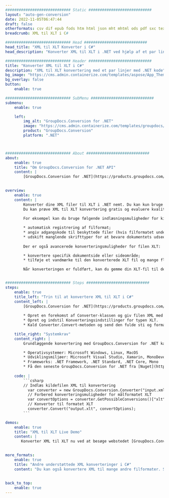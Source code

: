 ```yaml
---
############################# Static ############################
layout: "auto-gen-conversion"
date: 2022-11-05T06:47:44
draft: false
otherformats: csv dif epub fods htm html json mht mhtml ods pdf sxc tex tsv xlam xls xlsb xlsm xlsx xlt xltm xltx xml xps
breadcrumb: XML til XLT i C#

############################# Head ############################
head_title: "XML til XLT Konverter i C#"
head_description: "Konverter XML til XLT i .NET ved hjælp af et par linjer kode. Brug GroupDocs Document Conversion API til at konvertere over 160 filformater."

############################# Header ############################
title: "Konverter XML til XLT i C#"
description: "XML til XLT konvertering med et par linjer med .NET kode"
bg_image: "https://cms.admin.containerize.com/templates/aspose/App_Themes/V3/images/bg/header1.png"
bg_overlay: false
button:
    enable: true

############################# SubMenu ############################
submenu:
    enable: true

    left:
        img_alt: "GroupDocs.Conversion for .NET"
        image: "https://cms.admin.containerize.com/templates/groupdocs/images/product-logos/90x90-noborder/groupdocs-conversion-net.png"
        product: "GroupDocs.Conversion"
        platform: ".NET"



############################# About ############################
about:
    enable: true
    title: "Om GroupDocs.Conversion for .NET API"
    content: |
        [GroupDocs.Conversion for .NET](https://products.groupdocs.com/conversion/net/) kan bruges til at konvertere Microsoft Word, Excel, PowerPoint, PDF, Visio og andre formater. GroupDocs.Conversion er en selvstændig API, der er velegnet til back-end og interne systemer, hvor høj ydeevne er påkrævet. Det afhænger ikke af nogen software som Microsoft eller Open Office.
    

overview:
    enable: true
    content: |
        Konverter dine XML filer til XLT i .NET nemt. Du kan kun bruge et par C# kodelinjer i enhver platform efter eget valg, såsom - Windows, Linux, macOS.
        Du kan prøve XML til XLT konvertering gratis og evaluere kvaliteten af ​​konverteringsresultaterne. Sammen med simple filkonverteringsscenarier kan du prøve mere avancerede muligheder for at indlæse kilden XML fil og for at gemme output XLT resultat. 
        
        For eksempel kan du bruge følgende indlæsningsmuligheder for kilden XML:

        * automatisk registrering af filformat;
        * angiv adgangskode til beskyttede filer (hvis filformatet understøtter det);
        * udskift manglende skrifttyper for at bevare dokumentets udseende.
        
        Der er også avancerede konverteringsmuligheder for filen XLT:

        * konvertere specifik dokumentside eller sideområde;
        * tilføje et vandmærke til den konverterede XLT fil og mange flere.

        Når konverteringen er fuldført, kan du gemme din XLT-fil til den lokale filsti eller ethvert tredjepartslager som FTP, Amazon S3, Google Drive, Dropbox osv. Bemærk venligst - for at konvertere XML til {{ TO}} er der ikke behov for yderligere software installeret - som MS Office, Open Office, Adobe Acrobat Reader osv.


############################# Steps ############################
steps:
    enable: true
    title_left: "Trin til at konvertere XML til XLT i C#"
    content_left: |
        [GroupDocs.Conversion for .NET](https://products.groupdocs.com/conversion/net/) gør det nemt for udviklere at konvertere en XML fil til XLT med et par linjer kode.
        
        * Opret en forekomst af Converter-klassen og giv filen XML med den fulde sti
        * Opret og indstil Konverteringsindstillinger for typen XLT.
        * Kald Converter.Convert-metoden og send den fulde sti og format (XLT) som en parameter

    title_right: "Systemkrav"
    content_right: |
        Grundlæggende konvertering med GroupDocs.Conversion for .NET kan udføres med nogle få enkle trin. Vores API'er understøttes på alle større platforme og operativsystemer. Før du udfører koden nedenfor, skal du sørge for, at du har følgende forudsætninger installeret på dit system.

        * Operativsystemer: Microsoft Windows, Linux, MacOS
        * Udviklingsmiljøer: Microsoft Visual Studio, Xamarin, MonoDevelop
        * Frameworks: .NET Framework, .NET Standard, .NET Core, Mono
        * Få den seneste GroupDocs.Conversion for .NET fra [Nuget](https://www.nuget.org/packages/groupdocs.conversion)
         
    code: |
        ```csharp    
        // Indlæs kildefilen XML til konvertering
          var converter = new GroupDocs.Conversion.Converter("input.xml");
          // Forbered konverteringsmuligheder for målformatet XLT
          var convertOptions = converter.GetPossibleConversions()["xlt"].ConvertOptions;
          // Konverter til formatet XLT
          converter.Convert("output.xlt", convertOptions);
        ```

demos:
    enable: true
    title: "XML til XLT Live Demo"
    content: |
       Konverter XML til XLT nu ved at besøge webstedet [GroupDocs.Conversion App](https://products.groupdocs.app/conversion/family). Online demo har følgende fordele
          

more_formats:
    enable: true
    title: "Andre understøttede XML konverteringer i C#"
    content: "Du kan også konvertere XML til mange andre filformater. Se venligst listen nedenfor."
       
       
back_to_top:
    enable: true
---
```


